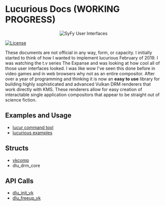 # Lucurious Docs (WORKING PROGRESS)
[//]: <> (GIF taken from https://gmunk.com/OBLIVION-GFX)
<p align="center"><img src="https://easyip2023.github.io/lucurious-docs/OBLVN_GFX_CHAN_01.gif" alt="SyFy User Interfaces"></p>

[![License](https://img.shields.io/badge/license-MIT-brightgreen.svg)](#license)


These documents are not official in any way, form, or capacity. I initially started to think of how I wanted to implement lucurious February of 2019. 
I was watching the t.v series The Expanse and was looking at how cool all of those user interfaces looked. I was like wow I've seen this done before 
in video games and in web browsers why not as an entire compositor. After over a year of programming and thinking it is now an **easy to use** library 
for building highly sophisticated and advanced Vulkan DRM renderers that work directly with KMS. These renderers allow for easy creation of interactable 
single application compositors that appear to be straight out of science fiction.

## Examples and Usage
* [lucur command tool](https://easyip2023.github.io/lucurious-docs/cmd/lucur)
* [lucurious examples](https://github.com/EasyIP2023/lucurious-examples)

## Structs
* [vkcomp](https://easyip2023.github.io/lucurious-docs/structs/vkcomp)
* dlu_drm_core

## API Calls
* [dlu_init_vk](https://easyip2023.github.io/lucurious-docs/api/dlu_init_vk)
* [dlu_freeup_vk](https://easyip2023.github.io/lucurious-docs/api/dlu_freeup_vk)